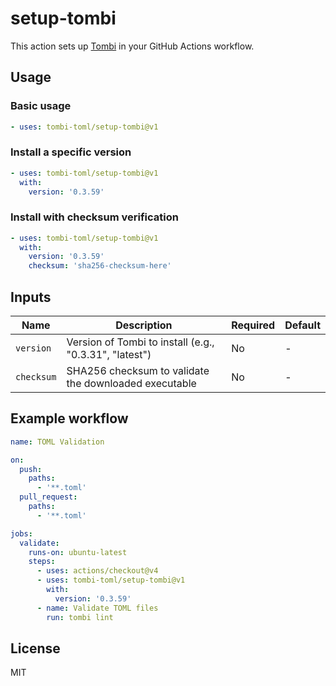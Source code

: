 # setup-tombi

This action sets up [Tombi](https://github.com/tombi-toml/tombi) in your GitHub Actions workflow.

## Usage

### Basic usage

```yaml
- uses: tombi-toml/setup-tombi@v1
```

### Install a specific version

```yaml
- uses: tombi-toml/setup-tombi@v1
  with:
    version: '0.3.59'
```

### Install with checksum verification

```yaml
- uses: tombi-toml/setup-tombi@v1
  with:
    version: '0.3.59'
    checksum: 'sha256-checksum-here'
```

## Inputs

| Name | Description | Required | Default |
|------|-------------|----------|---------|
| `version` | Version of Tombi to install (e.g., "0.3.31", "latest") | No | - |
| `checksum` | SHA256 checksum to validate the downloaded executable | No | - |

## Example workflow

```yaml
name: TOML Validation

on:
  push:
    paths:
      - '**.toml'
  pull_request:
    paths:
      - '**.toml'

jobs:
  validate:
    runs-on: ubuntu-latest
    steps:
      - uses: actions/checkout@v4
      - uses: tombi-toml/setup-tombi@v1
        with:
          version: '0.3.59'
      - name: Validate TOML files
        run: tombi lint
```

## License

MIT
